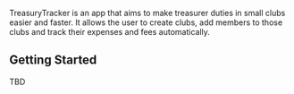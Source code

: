 TreasuryTracker is an app that aims to make treasurer duties in small clubs easier and faster. It allows the user to create clubs, add members to those clubs and track their expenses and fees automatically.
## Getting Started

TBD


